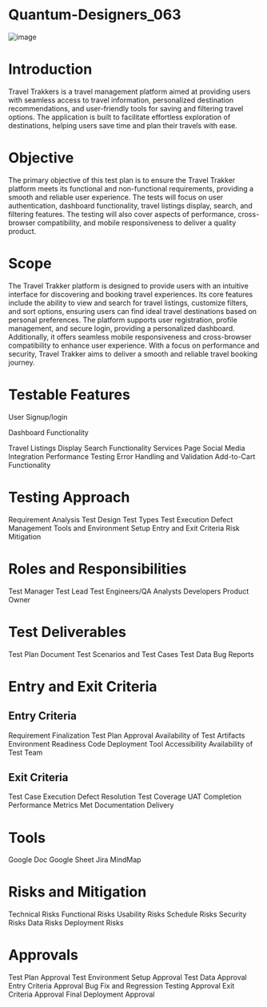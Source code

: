 # Quantum-Designers_063

![image](https://github.com/user-attachments/assets/c70e88c2-3ad7-42c2-a23a-3cdb402361cb)
# Introduction #
Travel Trakkers is a travel management platform aimed at providing users with seamless access to travel information, personalized destination recommendations, and user-friendly tools for saving and filtering travel options. The application is built to facilitate effortless exploration of destinations, helping users save time and plan their travels with ease.

#  Objective
The primary objective of this test plan is to ensure the Travel Trakker platform meets its functional and non-functional requirements, providing a smooth and reliable user experience. The tests will focus on user authentication, dashboard functionality, travel listings display, search, and filtering features. The testing will also cover aspects of performance, cross-browser compatibility, and mobile responsiveness to deliver a quality product.

#  Scope
The Travel Trakker platform is designed to provide users with an intuitive interface for discovering and booking travel experiences. Its core features include the ability to view and search for travel listings, customize filters, and sort options, ensuring users can find ideal travel destinations based on personal preferences. The platform supports user registration, profile management, and secure login, providing a personalized dashboard. Additionally, it offers seamless mobile responsiveness and cross-browser compatibility to enhance user experience. With a focus on performance and security, Travel Trakker aims to deliver a smooth and reliable travel booking journey.

# Testable Features
User Signup/login

Dashboard Functionality

Travel Listings Display
Search Functionality
Services Page
Social Media Integration
Performance Testing
Error Handling and Validation
Add-to-Cart Functionality

# Testing Approach
Requirement Analysis
Test Design
Test Types
Test Execution
Defect Management
Tools and Environment Setup
Entry and Exit Criteria
Risk Mitigation

# Roles and Responsibilities 
Test Manager
Test Lead
Test Engineers/QA Analysts
Developers
Product Owner
# Test Deliverables
Test Plan Document
Test Scenarios and Test Cases
Test Data
Bug Reports

# Entry and Exit Criteria
## Entry Criteria
Requirement Finalization
Test Plan Approval
Availability of Test Artifacts
Environment Readiness
Code Deployment
Tool Accessibility
Availability of Test Team
## Exit Criteria
Test Case Execution
Defect Resolution
Test Coverage
UAT Completion
Performance Metrics Met
Documentation Delivery

# Tools
Google Doc
Google Sheet 
Jira
MindMap

# Risks and Mitigation
Technical Risks
Functional Risks
Usability Risks
Schedule Risks
Security Risks
Data Risks
Deployment Risks

# Approvals
Test Plan Approval
Test Environment Setup Approval
Test Data Approval
Entry Criteria Approval
Bug Fix and Regression Testing Approval
Exit Criteria Approval
Final Deployment Approval












